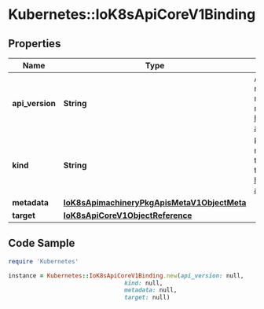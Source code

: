 # Kubernetes::IoK8sApiCoreV1Binding

## Properties

Name | Type | Description | Notes
------------ | ------------- | ------------- | -------------
**api_version** | **String** | APIVersion defines the versioned schema of this representation of an object. Servers should convert recognized schemas to the latest internal value, and may reject unrecognized values. More info: https://git.k8s.io/community/contributors/devel/sig-architecture/api-conventions.md#resources | [optional] 
**kind** | **String** | Kind is a string value representing the REST resource this object represents. Servers may infer this from the endpoint the client submits requests to. Cannot be updated. In CamelCase. More info: https://git.k8s.io/community/contributors/devel/sig-architecture/api-conventions.md#types-kinds | [optional] 
**metadata** | [**IoK8sApimachineryPkgApisMetaV1ObjectMeta**](IoK8sApimachineryPkgApisMetaV1ObjectMeta.md) |  | [optional] 
**target** | [**IoK8sApiCoreV1ObjectReference**](IoK8sApiCoreV1ObjectReference.md) |  | 

## Code Sample

```ruby
require 'Kubernetes'

instance = Kubernetes::IoK8sApiCoreV1Binding.new(api_version: null,
                                 kind: null,
                                 metadata: null,
                                 target: null)
```


